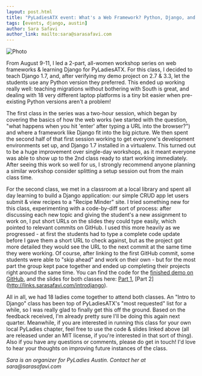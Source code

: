 ```yaml
---
layout: post.html
title: "PyLadiesATX event: What's a Web Framework? Python, Django, and more"
tags: [events, django, austin]
author: Sara Safavi
author_link: mailto:sara@sarasafavi.com
---
```


![Photo](/assets/images/blog/austin_django_2014.jpeg)

From August 9-11, I led a 2-part, all-women workshop series on web frameworks & learning Django for PyLadiesATX. For this class, I decided to teach Django 1.7, and, after verifying my demo project on 2.7 & 3.3, let the students use any Python version they preferred. This ended up working really well: teaching migrations without bothering with South is great, and dealing with 18 very different laptop platforms is a tiny bit easier when pre-existing Python versions aren't a problem!

The first class in the series was a two-hour session, which began by covering the basics of how the web works (we started with the question, "what happens when you hit 'enter' after typing a URL into the browser?") and where a framework like Django fit into the big picture. We then spent the second half of that first session working to get everyone's development environments set up, and Django 1.7 installed in a virtualenv. This turned out to be a huge improvement over single-day workshops, as it meant everyone was able to show up to the 2nd class ready to start working immediately. After seeing this work so well for us, I strongly recommend anyone planning a similar workshop consider splitting a setup session out from the main class time.

For the second class, we met in a classroom at a local library and spent all day learning to build a Django application: our simple CRUD app let users submit & view recipes to a "Recipe Minder" site. I tried something new for this class, experimenting with a code-by-diff sort of process: after discussing each new topic and giving the student's a new assignment to work on, I put short URLs on the slides they could type easily, which pointed to relevant commits on GitHub. I used this more heavily as we progressed - at first the students had to type a complete code update before I gave them a short URL to check against, but as the project got more detailed they would see the URL to the next commit at the same time they were working. Of course, after linking to the first GitHub commit, some students were able to "skip ahead" and work on their own - but for the most part the group kept pace together and ended up completing their projects right around the same time. You can find the code for the [finished demo on GitHub](https://github.com/sarasafavi/introdjango), and the slides for both classes here: [Part 1](http://links.sarasafavi.com/predjango), [Part 2] (http://links.sarasafavi.com/introdjango).

All in all, we had 18 ladies come together to attend both classes. An "Intro to Django" class has been top of PyLadiesATX's "most requested" list for a while, so I was really glad to finally get this off the ground. Based on the feedback received, I'm already pretty sure I'll be doing this again next quarter. Meanwhile, if you are interested in running this class for your own local PyLadies chapter, feel free to use the code & slides linked above (all are released under an MIT license, if you're interested in that sort of thing). Also if you have any questions or comments, please do get in touch! I'd love to hear your thoughts on improving future instances of the class.

_Sara is an organizer for PyLadies Austin. Contact her at sara@sarasafavi.com_
